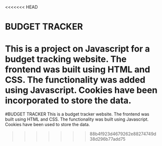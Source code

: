 <<<<<<< HEAD
# BUDGET TRACKER
This is a project on Javascript for a budget tracking website. 
The frontend was built using HTML and CSS. The functionality was added using Javascript.
Cookies have been incorporated to store the data.
=======
#BUDGET TRACKER
This is a budget tracker website. The frontend was built using HTML and CSS. The functionality was built using Javascript. Cookies have been used to store the data. 
>>>>>>> 88b4f923d4679262e88274749d38d296b77add75
